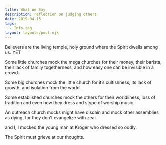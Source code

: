 ```yaml
---
title: What We Say
description: reflection on judging others
date: 2019-04-15
tags:
  - Info-tag
layout: layouts/post.njk
---
```

Believers are the living temple, holy ground where the Spirit dwells among us.  YET

  Some little churches mock the mega churches for their money, their barista, their lack of family togetherness, and how easy one can be invisible in a crowd.

  Some big churches mock the little church for it’s cultishness, its lack of growth, and isolation from the world.

  Some established churches mock the others for their worldliness, loss of tradition and even how they dress and stype of worship music.

  An outreach church mocks might have disdain and mock other assemblies as dying, for they don’t evangelize with zeal.

  and I, I mocked the young man at Kroger who dressed so oddly.  

The Spirit must grieve at our thoughts.
